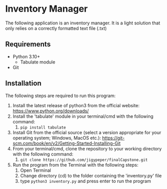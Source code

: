 # Inventory Manager
The following application is an inventory manager. It is a light solution that only relies on a correctly formatted text file (.txt)

## Requirements
- Python 3.10+
    - Tabulate module
- Git

## Installation
The following steps are required to run this program:
1. Install the latest release of python3 from the official website: https://www.python.org/downloads/
2. Install the 'tabulate' module in your terminal/cmd with the following command:
    1. `pip install tabulate`
3. Install Git from the official source (select a version appropriate for your operating system; Windows, MacOS etc.): https://git-scm.com/book/en/v2/Getting-Started-Installing-Git
4. From your terminal/cmd, clone the repository to your working directory with the following command:
    1. `git clone https://github.com/jigypeper/finalCapstone.git`
5. Run the program from the Terminal with the following steps:
    1. Open Terminal
    2. Change directory (cd) to the folder containing the 'inventory.py' file
    3. type `python3 inventory.py` and press enter to run the program
